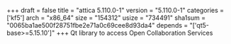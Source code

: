 +++
draft = false
title = "attica 5.110.0-1"
version = "5.110.0-1"
categories = ['kf5']
arch = "x86_64"
size = "154312"
usize = "734491"
sha1sum = "0065ba1ae500f28751fbe2e71a0c69cee8d93da4"
depends = "['qt5-base>=5.15.10']"
+++
Qt library to access Open Collaboration Services